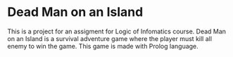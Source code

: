 # Dead Man on an Island

This is a project for an assigment for Logic of Infomatics course. Dead Man on an Island is a survival adventure game where the player must kill all enemy to win the game. This game is made with Prolog language.
